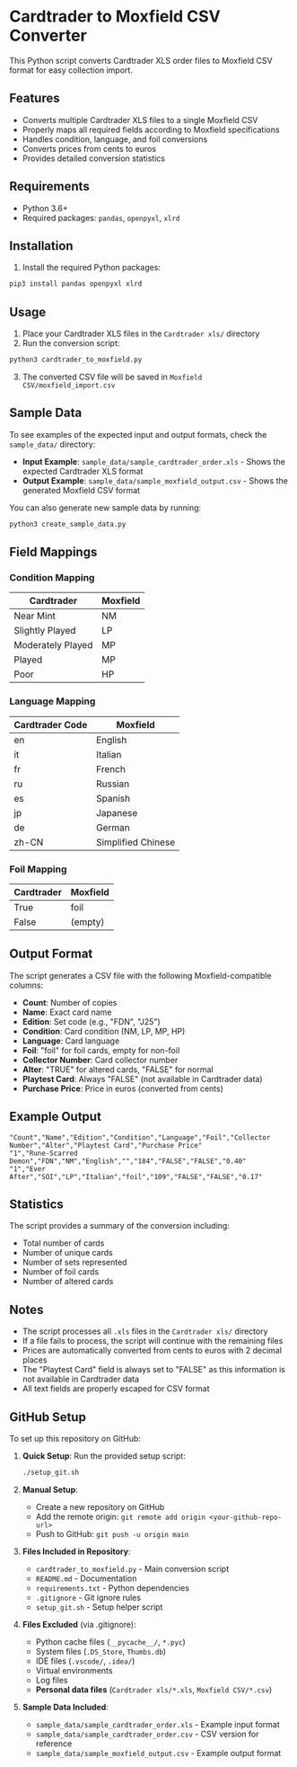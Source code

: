 # Cardtrader to Moxfield CSV Converter

This Python script converts Cardtrader XLS order files to Moxfield CSV format for easy collection import.

## Features

- Converts multiple Cardtrader XLS files to a single Moxfield CSV
- Properly maps all required fields according to Moxfield specifications
- Handles condition, language, and foil conversions
- Converts prices from cents to euros
- Provides detailed conversion statistics

## Requirements

- Python 3.6+
- Required packages: `pandas`, `openpyxl`, `xlrd`

## Installation

1. Install the required Python packages:

```bash
pip3 install pandas openpyxl xlrd
```

## Usage

1. Place your Cardtrader XLS files in the `Cardtrader xls/` directory
2. Run the conversion script:

```bash
python3 cardtrader_to_moxfield.py
```

3. The converted CSV file will be saved in `Moxfield CSV/moxfield_import.csv`

## Sample Data

To see examples of the expected input and output formats, check the `sample_data/` directory:

- **Input Example**: `sample_data/sample_cardtrader_order.xls` - Shows the expected Cardtrader XLS format
- **Output Example**: `sample_data/sample_moxfield_output.csv` - Shows the generated Moxfield CSV format

You can also generate new sample data by running:

```bash
python3 create_sample_data.py
```

## Field Mappings

### Condition Mapping

| Cardtrader        | Moxfield |
| ----------------- | -------- |
| Near Mint         | NM       |
| Slightly Played   | LP       |
| Moderately Played | MP       |
| Played            | MP       |
| Poor              | HP       |

### Language Mapping

| Cardtrader Code | Moxfield           |
| --------------- | ------------------ |
| en              | English            |
| it              | Italian            |
| fr              | French             |
| ru              | Russian            |
| es              | Spanish            |
| jp              | Japanese           |
| de              | German             |
| zh-CN           | Simplified Chinese |

### Foil Mapping

| Cardtrader | Moxfield |
| ---------- | -------- |
| True       | foil     |
| False      | (empty)  |

## Output Format

The script generates a CSV file with the following Moxfield-compatible columns:

- **Count**: Number of copies
- **Name**: Exact card name
- **Edition**: Set code (e.g., "FDN", "J25")
- **Condition**: Card condition (NM, LP, MP, HP)
- **Language**: Card language
- **Foil**: "foil" for foil cards, empty for non-foil
- **Collector Number**: Card collector number
- **Alter**: "TRUE" for altered cards, "FALSE" for normal
- **Playtest Card**: Always "FALSE" (not available in Cardtrader data)
- **Purchase Price**: Price in euros (converted from cents)

## Example Output

```csv
"Count","Name","Edition","Condition","Language","Foil","Collector Number","Alter","Playtest Card","Purchase Price"
"1","Rune-Scarred Demon","FDN","NM","English","","184","FALSE","FALSE","0.40"
"1","Ever After","SOI","LP","Italian","foil","109","FALSE","FALSE","0.17"
```

## Statistics

The script provides a summary of the conversion including:

- Total number of cards
- Number of unique cards
- Number of sets represented
- Number of foil cards
- Number of altered cards

## Notes

- The script processes all `.xls` files in the `Cardtrader xls/` directory
- If a file fails to process, the script will continue with the remaining files
- Prices are automatically converted from cents to euros with 2 decimal places
- The "Playtest Card" field is always set to "FALSE" as this information is not available in Cardtrader data
- All text fields are properly escaped for CSV format

## GitHub Setup

To set up this repository on GitHub:

1. **Quick Setup**: Run the provided setup script:

   ```bash
   ./setup_git.sh
   ```

2. **Manual Setup**:

   - Create a new repository on GitHub
   - Add the remote origin: `git remote add origin <your-github-repo-url>`
   - Push to GitHub: `git push -u origin main`

3. **Files Included in Repository**:

   - `cardtrader_to_moxfield.py` - Main conversion script
   - `README.md` - Documentation
   - `requirements.txt` - Python dependencies
   - `.gitignore` - Git ignore rules
   - `setup_git.sh` - Setup helper script

4. **Files Excluded** (via .gitignore):
   - Python cache files (`__pycache__/`, `*.pyc`)
   - System files (`.DS_Store`, `Thumbs.db`)
   - IDE files (`.vscode/`, `.idea/`)
   - Virtual environments
   - Log files
   - **Personal data files** (`Cardtrader xls/*.xls`, `Moxfield CSV/*.csv`)

5. **Sample Data Included**:
   - `sample_data/sample_cardtrader_order.xls` - Example input format
   - `sample_data/sample_cardtrader_order.csv` - CSV version for reference
   - `sample_data/sample_moxfield_output.csv` - Example output format
